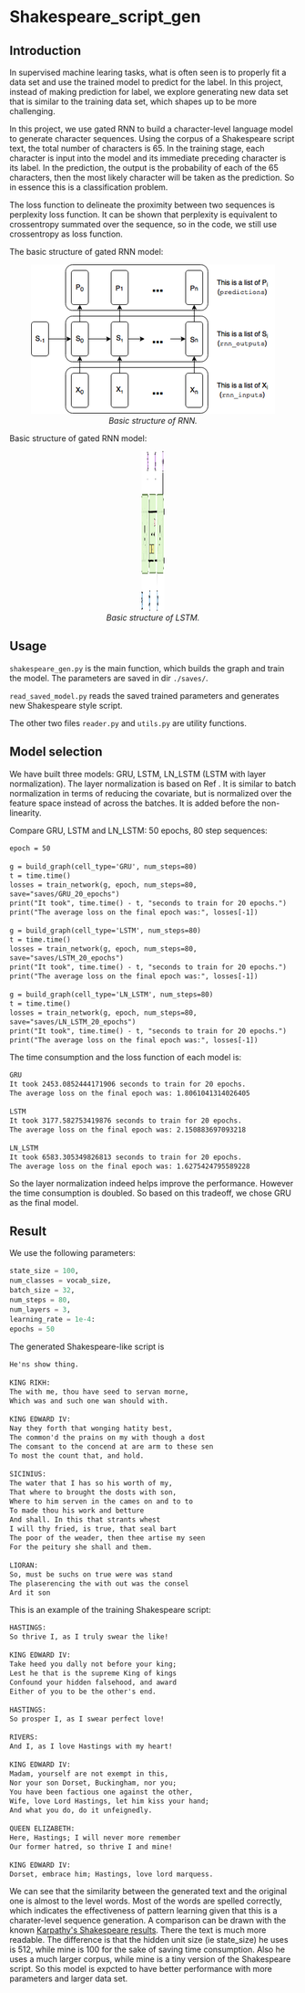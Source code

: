 # Shakespeare_script_gen

## Introduction
In supervised machine learing tasks, what is often seen is to properly fit a data set and use the trained model to predict for the label. In this project, instead of making prediction for label, we explore generating new data set that is similar to the training data set, which shapes up to be more challenging.

In this project, we use gated RNN to build a character-level language model to generate character sequences. Using the corpus of a Shakespeare script text, the total number of characters is 65. In the training stage, each character is input into the model and its immediate preceding character is its label. In the prediction, the output is the probability of each of the 65 characters, then the most likely character will be taken as the prediction. So in essence this is a classification problem.

The loss function to delineate the proximity between two sequences is perplexity loss function. It can be shown that perplexity is equivalent to crossentropy summated over the sequence, so in the code, we still use crossentropy as loss function. 

The basic structure of gated RNN model:
<p align="center">
    <img src="./media/BasicRNNLabeled.png"><br/>
    <em>Basic structure of RNN.</em>
</p>

Basic structure of gated RNN model:
<p align="center">
    <img width="40" height="280" src="./media/LSTM3-chain.png"><br/>
    <em>Basic structure of LSTM.</em>
</p>

## Usage

`shakespeare_gen.py` is the main function, which builds the graph and train the model. The parameters are saved in dir `./saves/`. 

`read_saved_model.py` reads the saved trained parameters and generates new Shakespeare style script.

The other two files `reader.py` and `utils.py` are utility functions.

## Model selection

We have built three models: GRU, LSTM, LN_LSTM (LSTM with layer normalization). The layer normalization is based on Ref . It is similar to batch normalization in terms of reducing the covariate, but is normalized over the feature space instead of across the batches. It is added before the non-linearity.

Compare GRU, LSTM and LN_LSTM: 50 epochs, 80 step sequences:
```
epoch = 50

g = build_graph(cell_type='GRU', num_steps=80)
t = time.time()
losses = train_network(g, epoch, num_steps=80, save="saves/GRU_20_epochs")
print("It took", time.time() - t, "seconds to train for 20 epochs.")
print("The average loss on the final epoch was:", losses[-1])

g = build_graph(cell_type='LSTM', num_steps=80)
t = time.time()
losses = train_network(g, epoch, num_steps=80, save="saves/LSTM_20_epochs")
print("It took", time.time() - t, "seconds to train for 20 epochs.")
print("The average loss on the final epoch was:", losses[-1])

g = build_graph(cell_type='LN_LSTM', num_steps=80)
t = time.time()
losses = train_network(g, epoch, num_steps=80, save="saves/LN_LSTM_20_epochs")
print("It took", time.time() - t, "seconds to train for 20 epochs.")
print("The average loss on the final epoch was:", losses[-1])
```

The time consumption and the loss function of each model is:
```
GRU
It took 2453.0852444171906 seconds to train for 20 epochs.
The average loss on the final epoch was: 1.8061041314026405

LSTM
It took 3177.582753419876 seconds to train for 20 epochs.
The average loss on the final epoch was: 2.150883697093218

LN_LSTM
It took 6583.305349826813 seconds to train for 20 epochs.
The average loss on the final epoch was: 1.6275424795589228
```

So the layer normalization indeed helps improve the performance. However the time consumption is doubled. So based on this tradeoff, we chose GRU as the final model.


## Result

We use the following parameters:

```python
state_size = 100,
num_classes = vocab_size,
batch_size = 32,
num_steps = 80,
num_layers = 3,
learning_rate = 1e-4:
epochs = 50
```

The generated Shakespeare-like script is 
```
He'ns show thing.

KING RIKH:
The with me, thou have seed to servan morne,
Which was and such one wan should with.

KING EDWARD IV:
Nay they forth that wonging hatity best,
The common'd the prains on my with though a dost
The comsant to the concend at are arm to these sen
To most the count that, and hold.

SICINIUS:
The water that I has so his worth of my,
That where to brought the dosts with son,
Where to him serven in the cames on and to to
To made thou his work and betture
And shall. In this that strants whest
I will thy fried, is true, that seal bart
The poor of the weader, then thee artise my seen
For the peitury she shall and them.

LIORAN:
So, must be suchs on true were was stand
The plaserencing the with out was the consel
Ard it son
```


This is an example of the training Shakespeare script:
```
HASTINGS:
So thrive I, as I truly swear the like!

KING EDWARD IV:
Take heed you dally not before your king;
Lest he that is the supreme King of kings
Confound your hidden falsehood, and award
Either of you to be the other's end.

HASTINGS:
So prosper I, as I swear perfect love!

RIVERS:
And I, as I love Hastings with my heart!

KING EDWARD IV:
Madam, yourself are not exempt in this,
Nor your son Dorset, Buckingham, nor you;
You have been factious one against the other,
Wife, love Lord Hastings, let him kiss your hand;
And what you do, do it unfeignedly.

QUEEN ELIZABETH:
Here, Hastings; I will never more remember
Our former hatred, so thrive I and mine!

KING EDWARD IV:
Dorset, embrace him; Hastings, love lord marquess.
```

We can see that the similarity between the generated text and the original one is almost to the level words. Most of the words are spelled correctly, which indicates the effectiveness of pattern learning given that this is a charater-level sequence generation.  A comparison can be drawn with the known [Karpathy's Shakespeare results](http://karpathy.github.io/2015/05/21/rnn-effectiveness/#shakespeare). There the text is much more readable. The difference is that the hidden unit size (ie state_size) he uses is 512, while mine is 100 for the sake of saving time consumption. Also he uses a much larger corpus, while mine is a tiny version of the Shakespeare script. So this model is expcted to have better performance with more parameters and larger data set.